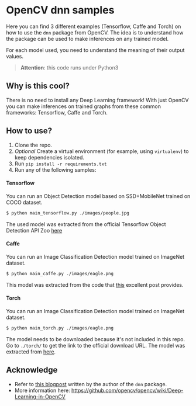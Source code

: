 # OpenCV dnn samples

Here you can find 3 different examples (Tensorflow, Caffe and Torch) on how to use the `dnn` package from OpenCV. The idea is to understand how the package can be used to make inferences on any trained model.

For each model used, you need to understand the meaning of their output values.

> **Attention**: this code runs under Python3

## Why is this cool?

There is no need to install any Deep Learning framework! With just OpenCV you can make inferences on trained graphs from these common frameworks: Tensorflow, Caffe and Torch.

## How to use?

1. Clone the repo.
2. *Optional* Create a virtual environment (for example, using `virtualenv`) to keep dependencies isolated.
3. Run `pip install -r requirements.txt`
4. Run any of the following samples:

#### Tensorflow

You can run an Object Detection model based on SSD+MobileNet trained on COCO dataset.

```bash
$ python main_tensorflow.py ./images/people.jpg
```

The used model was extracted from the official Tensorflow Object Detection API Zoo [here](https://github.com/tensorflow/models/blob/master/research/object_detection/g3doc/detection_model_zoo.md)

#### Caffe

You can run an Image Classification Detection model trained on ImageNet dataset.

```bash
$ python main_caffe.py ./images/eagle.png
```

This model was extracted from the code that [this](https://www.pyimagesearch.com/2017/08/21/deep-learning-with-opencv/) excellent post provides.

#### Torch

You can run an Image Classification Detection model trained on ImageNet dataset.

```bash
$ python main_torch.py ./images/eagle.png
```

The model needs to be downloaded because it's not included in this repo. Go to `./torch/` to get the link to the official download URL. The model was extracted from [here](https://github.com/facebook/fb.resnet.torch/tree/master/pretrained).

## Acknowledge

* Refer to [this blogpost](https://habr.com/company/intel/blog/333612/) written by the author of the `dnn` package.
* More information here: https://github.com/opencv/opencv/wiki/Deep-Learning-in-OpenCV
